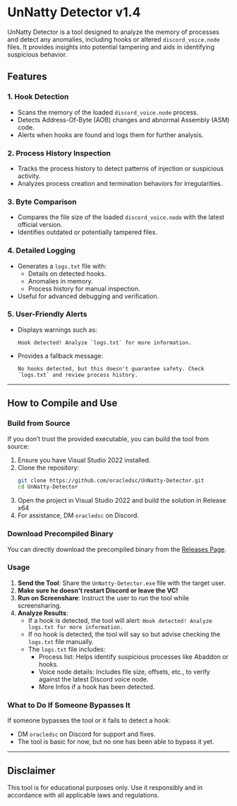 # UnNatty Detector v1.4

UnNatty Detector is a tool designed to analyze the memory of processes and detect any anomalies, including hooks or altered `discord_voice.node` files. It provides insights into potential tampering and aids in identifying suspicious behavior.

## Features

### 1. Hook Detection
- Scans the memory of the loaded `discord_voice.node` process.
- Detects Address-Of-Byte (AOB) changes and abnormal Assembly (ASM) code.
- Alerts when hooks are found and logs them for further analysis.

### 2. Process History Inspection
- Tracks the process history to detect patterns of injection or suspicious activity.
- Analyzes process creation and termination behaviors for irregularities.

### 3. Byte Comparison
- Compares the file size of the loaded `discord_voice.node` with the latest official version.
- Identifies outdated or potentially tampered files.

### 4. Detailed Logging
- Generates a `logs.txt` file with:
  - Details on detected hooks.
  - Anomalies in memory.
  - Process history for manual inspection.
- Useful for advanced debugging and verification.

### 5. User-Friendly Alerts
- Displays warnings such as:
  ```
  Hook detected! Analyze `logs.txt` for more information.
  ```
- Provides a fallback message:
  ```
  No hooks detected, but this doesn't guarantee safety. Check `logs.txt` and review process history.
  ```

---

## How to Compile and Use

### Build from Source
If you don’t trust the provided executable, you can build the tool from source:
1. Ensure you have Visual Studio 2022 installed.
2. Clone the repository:
   ```bash
   git clone https://github.com/oracledsc/UnNatty-Detector.git
   cd UnNatty-Detector
   ```
3. Open the project in Visual Studio 2022 and build the solution in Release x64
4. For assistance, DM `oracledsc` on Discord.

### Download Precompiled Binary
You can directly download the precompiled binary from the [Releases Page](https://github.com/oracledsc/UnNatty-Detector/releases/download/release/UnNatty-Detector.exe).

### Usage
1. **Send the Tool**: Share the `UnNatty-Detector.exe` file with the target user.
2. **Make sure he doesn't restart Discord or leave the VC!**
3. **Run on Screenshare**: Instruct the user to run the tool while screensharing.
4. **Analyze Results**:
   - If a hook is detected, the tool will alert: `Hook detected! Analyze logs.txt for more information.`
   - If no hook is detected, the tool will say so but advise checking the `logs.txt` file manually.
   - The `logs.txt` file includes:
     - Process list: Helps identify suspicious processes like Abaddon or hooks.
     - Voice node details: Includes file size, offsets, etc., to verify against the latest Discord voice node.
     - More Infos if a hook has been detected.

### What to Do If Someone Bypasses It
If someone bypasses the tool or it fails to detect a hook:
- DM `oracledsc` on Discord for support and fixes.
- The tool is basic for now, but no one has been able to bypass it yet.
  
---

## Disclaimer
This tool is for educational purposes only. Use it responsibly and in accordance with all applicable laws and regulations.
